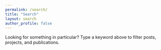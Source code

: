 ```yaml
---
permalink: /search/
title: "Search"
layout: search
author_profile: false
---
```


Looking for something in particular? Type a keyword above to filter posts, projects, and publications.
